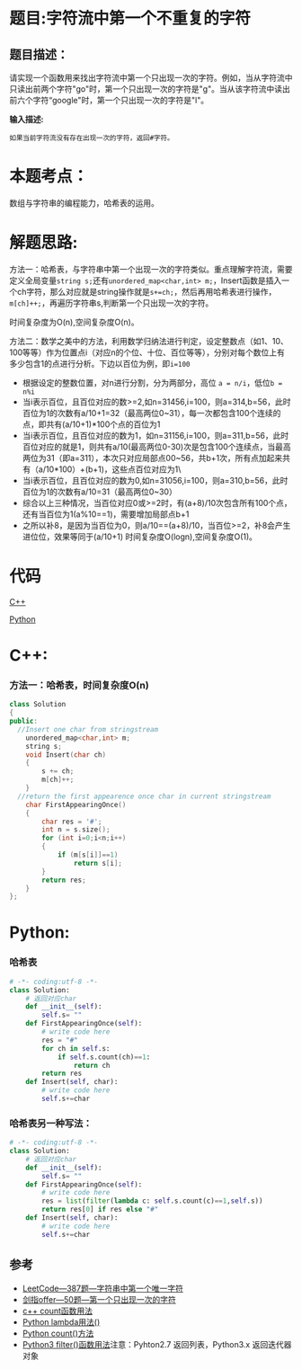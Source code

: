 # 题目:字符流中第一个不重复的字符
## 题目描述：
请实现一个函数用来找出字符流中第一个只出现一次的字符。例如，当从字符流中只读出前两个字符"go"时，第一个只出现一次的字符是"g"。当从该字符流中读出前六个字符“google"时，第一个只出现一次的字符是"l"。

**输入描述:**
```
如果当前字符流没有存在出现一次的字符，返回#字符。
```

# 本题考点：
  
  数组与字符串的编程能力，哈希表的运用。
  
# 解题思路:
  方法一：哈希表，与字符串中第一个出现一次的字符类似。重点理解字符流，需要定义全局变量``string s;``还有``unordered_map<char,int> m;``，Insert函数是插入一个ch字符，那么对应就是string操作就是``s+=ch;``，然后再用哈希表进行操作，``m[ch]++;``，再遍历字符串s,判断第一个只出现一次的字符。
  
  时间复杂度为O(n),空间复杂度O(n)。
  
  方法二：数学之美中的方法，利用数学归纳法进行判定，设定整数点（如1、10、100等等）作为位置点i（对应n的个位、十位、百位等等），分别对每个数位上有多少包含1的点进行分析。下边以百位为例，即``i=100``
  
  - 根据设定的整数位置，对n进行分割，分为两部分，高位 ``a = n/i``，低位``b = n%i``
  - 当i表示百位，且百位对应的数>=2,如n=31456,i=100，则a=314,b=56，此时百位为1的次数有a/10+1=32（最高两位0~31），每一次都包含100个连续的点，即共有(a/10+1)\*100个点的百位为1
  - 当i表示百位，且百位对应的数为1，如n=31156,i=100，则a=311,b=56，此时百位对应的就是1，则共有a/10(最高两位0-30)次是包含100个连续点，当最高两位为31（即a=311），本次只对应局部点00~56，共b+1次，所有点加起来共有（a/10\*100）+(b+1)，这些点百位对应为1\
  - 当i表示百位，且百位对应的数为0,如n=31056,i=100，则a=310,b=56，此时百位为1的次数有a/10=31（最高两位0~30）
  - 综合以上三种情况，当百位对应0或>=2时，有(a+8)/10次包含所有100个点，还有当百位为1(a%10==1)，需要增加局部点b+1
  - 之所以补8，是因为当百位为0，则a/10==(a+8)/10，当百位>=2，补8会产生进位位，效果等同于(a/10+1)
  时间复杂度O(logn),空间复杂度O(1)。
  
# 代码

[C++](./FirstCharacterInStream.cpp)

[Python](./FirstCharacterInStream.py)

# C++: 
### 方法一：哈希表，时间复杂度O(n)
```c++
class Solution
{
public:
  //Insert one char from stringstream
    unordered_map<char,int> m;
    string s;
    void Insert(char ch)
    {
        s += ch;
        m[ch]++;
    }
  //return the first appearence once char in current stringstream
    char FirstAppearingOnce()
    {
        char res = '#';
        int n = s.size();
        for (int i=0;i<n;i++)
        {
            if (m[s[i]]==1)
                return s[i];
        }
        return res;
    }
};
```
# Python:
### 哈希表
```python
# -*- coding:utf-8 -*-
class Solution:
    # 返回对应char
    def __init__(self):
        self.s= ""
    def FirstAppearingOnce(self):
        # write code here
        res = "#"
        for ch in self.s:
            if self.s.count(ch)==1:
                return ch
        return res
    def Insert(self, char):
        # write code here
        self.s+=char
```
### 哈希表另一种写法：
```python
# -*- coding:utf-8 -*-
class Solution:
    # 返回对应char
    def __init__(self):
        self.s= ""
    def FirstAppearingOnce(self):
        # write code here
        res = list(filter(lambda c: self.s.count(c)==1,self.s))
        return res[0] if res else "#"
    def Insert(self, char):
        # write code here
        self.s+=char
```

## 参考
  -  [LeetCode—387题—字符串中第一个唯一字符](https://github.com/bryceustc/LeetCode_Note/blob/master/cpp/First-Unique-Character-In-A-String/README.md)
  -  [剑指offer—50题—第一个只出现一次的字符](https://github.com/bryceustc/CodingInterviews/blob/master/FirstNotRepeatingChar/README.md)
  -  [c++ count函数用法](https://blog.csdn.net/qq_36122764/article/details/82429976)
  -  [Python lambda用法()](https://blog.csdn.net/u011630575/article/details/79450225)
  -  [Python count()方法](https://www.runoob.com/python/att-string-count.html)
  -  [Python3 filter()函数用法](https://www.runoob.com/python3/python3-func-filter.html)注意：Pyhton2.7 返回列表，Python3.x 返回迭代器对象
  
  


